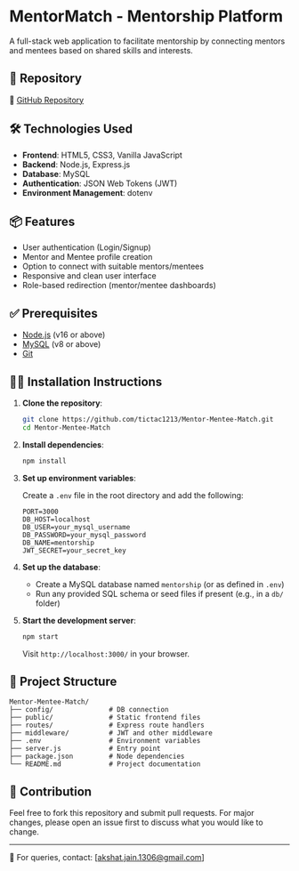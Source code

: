 
# MentorMatch - Mentorship Platform

A full-stack web application to facilitate mentorship by connecting mentors and mentees based on shared skills and interests.

## 📂 Repository
🔗 [GitHub Repository](https://github.com/tictac1213/Mentor-Mentee-Match)


## 🛠️ Technologies Used

- **Frontend**: HTML5, CSS3, Vanilla JavaScript  
- **Backend**: Node.js, Express.js  
- **Database**: MySQL  
- **Authentication**: JSON Web Tokens (JWT)  
- **Environment Management**: dotenv  

## 📦 Features

- User authentication (Login/Signup)
- Mentor and Mentee profile creation
- Option to connect with suitable mentors/mentees
- Responsive and clean user interface
- Role-based redirection (mentor/mentee dashboards)

## ✅ Prerequisites

- [Node.js](https://nodejs.org/) (v16 or above)  
- [MySQL](https://www.mysql.com/) (v8 or above)  
- [Git](https://git-scm.com/)

## 🧑‍💻 Installation Instructions

1. **Clone the repository**:
   ```bash
   git clone https://github.com/tictac1213/Mentor-Mentee-Match.git
   cd Mentor-Mentee-Match


2. **Install dependencies**:

   ```bash
   npm install
   ```

3. **Set up environment variables**:

   Create a `.env` file in the root directory and add the following:

   ```env
   PORT=3000
   DB_HOST=localhost
   DB_USER=your_mysql_username
   DB_PASSWORD=your_mysql_password
   DB_NAME=mentorship
   JWT_SECRET=your_secret_key
   ```

4. **Set up the database**:

   * Create a MySQL database named `mentorship` (or as defined in `.env`)
   * Run any provided SQL schema or seed files if present (e.g., in a `db/` folder)

5. **Start the development server**:

   ```bash
   npm start
   ```

   Visit `http://localhost:3000/` in your browser.

## 📁 Project Structure

```
Mentor-Mentee-Match/
├── config/              # DB connection
├── public/              # Static frontend files
├── routes/              # Express route handlers
├── middleware/          # JWT and other middleware
├── .env                 # Environment variables
├── server.js            # Entry point
├── package.json         # Node dependencies
└── README.md            # Project documentation
```


## 🤝 Contribution

Feel free to fork this repository and submit pull requests.
For major changes, please open an issue first to discuss what you would like to change.

---

📧 For queries, contact: \[[akshat.jain.1306@gmail.com](mailto:akshat.jain.1306@gmail.com)]


